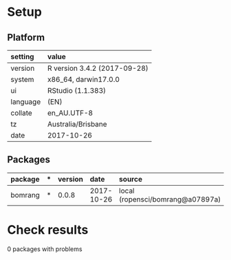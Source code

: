 # Setup

## Platform

|setting  |value                        |
|:--------|:----------------------------|
|version  |R version 3.4.2 (2017-09-28) |
|system   |x86_64, darwin17.0.0         |
|ui       |RStudio (1.1.383)            |
|language |(EN)                         |
|collate  |en_AU.UTF-8                  |
|tz       |Australia/Brisbane           |
|date     |2017-10-26                   |

## Packages

|package |*  |version |date       |source                           |
|:-------|:--|:-------|:----------|:--------------------------------|
|bomrang |*  |0.0.8   |2017-10-26 |local (ropensci/bomrang@a07897a) |

# Check results

0 packages with problems




